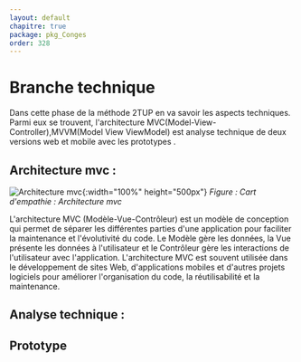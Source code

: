 ```yaml
---
layout: default
chapitre: true
package: pkg_Conges
order: 328
---
```


<!-- new slide -->

# Branche technique 

<!-- note -->

Dans cette phase de la méthode 2TUP en va savoir les aspects techniques. Parmi eux se trouvent, l'architecture MVC(Model-View-Controller),MVVM(Model View ViewModel) est analyse technique de deux versions web et mobile avec les prototypes .

<!-- new slide -->

## Architecture mvc :

<!-- note -->
![Architecture mvc](/gestion-personnels/pkg_Conges/besoin/images/Architecture-mvc.jpg){:width="100%" height="500px"}
_Figure : Cart d'empathie : Architecture mvc_

L'architecture MVC (Modèle-Vue-Contrôleur) est un modèle de conception qui permet de séparer les différentes parties d'une application pour faciliter la maintenance et l'évolutivité du code. Le Modèle gère les données, la Vue présente les données à l'utilisateur et le Contrôleur gère les interactions de l'utilisateur avec l'application. L'architecture MVC est 
souvent utilisée dans le développement de sites Web, d'applications mobiles et d'autres projets logiciels pour améliorer l'organisation du code, la réutilisabilité et la maintenance.


## Analyse technique :

## Prototype 